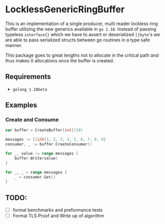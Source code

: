 # LocklessGenericRingBuffer

This is an implementation of a single producer, multi reader lockless ring buffer utilizing the new generics available in 
`go 1.18`. Instead of passing typeless `interface{}` which we have to assert or deserialized `[]byte`'s we are able to 
pass serialized structs between go routines in a type safe manner.

This package goes to great lengths not to allocate in the critical path and thus makes 0 allocations once the buffer is created. 

## Requirements
- `golang 1.18beta`

## Examples

### Create and Consume 
```go
var buffer = CreateBuffer[int](10)

messages := []int{1, 2, 3, 4, 5, 6, 7, 8, 9}
consumer, _ := buffer.CreateConsumer()

for _, value := range messages {
	buffer.Write(value)
}

for _, _ = range messages {
	_ = consumer.Get()
}
```

## TODO:
- [ ] formal benchmarks and preformance tests
- [ ] Formal TLS Proof and Write up of algorithm
